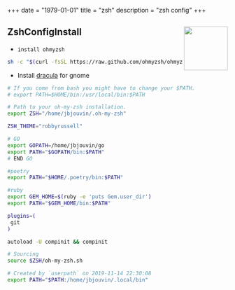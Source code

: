 +++ 
date = "1979-01-01"
title = "zsh"
description = "zsh config"
+++

<h2 id=ZshConfigInstall>ZshConfigInstall
<img src="https://ohmyz.sh/img/OMZLogo_BnW.png" height="100" width="100" align="right">
</h2>

- `install ohmyzsh` 
``` sh
sh -c "$(curl -fsSL https://raw.github.com/ohmyzsh/ohmyzsh/master/tools/install.sh)"
```

- Install [dracula](https://github.com/dracula/gnome-terminal) for gnome

```sh
# If you come from bash you might have to change your $PATH.
# export PATH=$HOME/bin:/usr/local/bin:$PATH

# Path to your oh-my-zsh installation.
export ZSH="/home/jbjouvin/.oh-my-zsh"

ZSH_THEME="robbyrussell"

# GO
export GOPATH=/home/jbjouvin/go
export PATH="$GOPATH/bin:$PATH"
# END GO

#poetry
export PATH="$HOME/.poetry/bin:$PATH"

#ruby
export GEM_HOME=$(ruby -e 'puts Gem.user_dir')
export PATH="$GEM_HOME/bin:$PATH"

plugins=(
 git
)

autoload -U compinit && compinit

# Sourcing
source $ZSH/oh-my-zsh.sh

# Created by `userpath` on 2019-11-14 22:30:08
export PATH="$PATH:/home/jbjouvin/.local/bin"
```